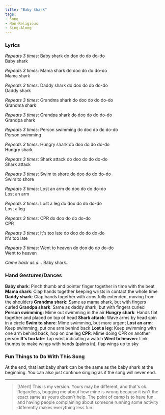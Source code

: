 ```yaml
---
title: "Baby Shark"
tags:
- Song
- Non-Religious
- Sing-Along
---
```


### Lyrics

*Repeats 3 times*: Baby shark do doo do do do-do  
Baby shark

*Repeats 3 times*: Mama shark do doo do do do-do  
Mama shark

*Repeats 3 times*: Daddy shark do doo do do do-do  
Daddy shark

*Repeats 3 times*: Grandma shark do doo do do do-do  
Grandma shark

*Repeats 3 times*: Grandpa shark do doo do do do-do  
Grandpa shark

*Repeats 3 times*: Person swimming do doo do do do-do  
Person swimming

*Repeats 3 times*: Hungry shark do doo do do do-do  
Hungry shark

*Repeats 3 times*: Shark attack do doo do do do-do  
Shark attack

*Repeats 3 times*: Swim to shore do doo do do do-do  
Swim to shore

*Repeats 3 times*: Lost an arm do doo do do do-do  
Lost an arm

*Repeats 3 times*: Lost a leg do doo do do do-do  
Lost a leg 

*Repeats 3 times*: CPR do doo do do do-do  
CPR

*Repeats 3 times*: It's too late do doo do do do-do  
It's too late

*Repeats 3 times*: Went to heaven do doo do do do-do  
Went to heaven

*Came back as a...* Baby shark...

### Hand Gestures/Dances

**Baby shark**: Pinch thumb and pointer finger together in time with the beat
**Mama shark**: Clap hands together keeping wrists in contact the whole time
**Daddy shark**: Clap hands together with arms fully extended, moving from the shoulders
**Grandma shark**: Same as mama shark, but with fingers curled
**Grandpa shark**: Same as daddy shark, but with fingers curled
**Person swimming**: Mime out swimming in the air
**Hungry shark**: Hands flat together and placed on top of head
**Shark attack**: Wave arms by head spin in a circle
**Swim to shore**: Mime swimming, but more urgent
**Lost an arm**: Keep swimming, put one arm behind back
**Lost a leg**: Keep swimming with one arm behind back, hop on one leg
**CPR**: Mime doing CPR on another person
**It's too late**: Tap wrist indicating a watch
**Went to heaven**: Link thumbs to make wings with hands (palms in), flap wings up to sky

### Fun Things to Do With This Song

At the end, that last baby shark can be the same as the baby shark at the beginning. You can also just continue singing as if the song will never end. 

---

>[!Alert]
> This is my version. Yours may be different, and that's ok. Regardless, bugging me about how mine is wrong because it isn't the exact same as yours doesn't help. The point of camp is to have fun and having people complaining about someone running some activity differently makes everything less fun.

